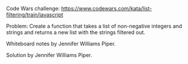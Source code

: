Code Wars challenge: 
https://www.codewars.com/kata/list-filtering/train/javascript

Problem: 
Create a function that takes a list of non-negative integers and strings and returns a new list with the strings filtered out.

Whiteboard notes by Jennifer Williams Piper.

Solution by Jennifer Williams Piper.